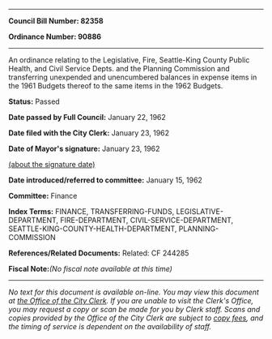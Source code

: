 

********

**Council Bill Number: 82358**
   
**Ordinance Number: 90886**
********

 An ordinance relating to the Legislative, Fire, Seattle-King County Public Health, and Civil Service Depts. and the Planning Commission and transferring unexpended and unencumbered balances in expense items in the 1961 Budgets thereof to the same items in the 1962 Budgets.

**Status:** Passed
   
**Date passed by Full Council:** January 22, 1962
   
**Date filed with the City Clerk:** January 23, 1962
   
**Date of Mayor's signature:** January 23, 1962
   
[(about the signature date)](/~public/approvaldate.htm)
   
   
   
**Date introduced/referred to committee:** January 15, 1962
   
**Committee:** Finance
   
   
**Index Terms:** FINANCE, TRANSFERRING-FUNDS, LEGISLATIVE-DEPARTMENT, FIRE-DEPARTMENT, CIVIL-SERVICE-DEPARTMENT, SEATTLE-KING-COUNTY-HEALTH-DEPARTMENT, PLANNING-COMMISSION

**References/Related Documents:** Related: CF 244285

**Fiscal Note:**_(No fiscal note available at this time)_
********

_No text for this document is available on-line. You may view this document at [the Office of the City Clerk](http://www.seattle.gov/leg/clerk/contactUs.htm). If you are unable to visit the Clerk's Office, you may request a copy or scan be made for you by Clerk staff. Scans and copies provided by the Office of the City Clerk are subject to [copy fees](http://clerk.seattle.gov/~public/clerkfees.htm), and the timing of service is dependent on the availability of staff._


